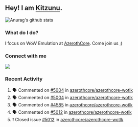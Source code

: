 ## Hey! I am [Kitzunu](https://Github.com/Kitzunu).

![Anurag's github stats](https://github-readme-stats.kitzunu.vercel.app/api?username=Kitzunu&show_icons=true)

### What do I do?

I focus on WoW Emulation at [AzerothCore](https://Github.com/AzerothCore). Come join us ;)

### Connect with me
[![](https://img.shields.io/badge/AzerothCore%20Discord-Connect%20with%20me!-green)](https://discord.com/invite/gkt4y2x)

### Recent Activity

<!--START_SECTION:activity-->
1. 🗣 Commented on [#5004](https://github.com/azerothcore/azerothcore-wotlk/issues/5004) in [azerothcore/azerothcore-wotlk](https://github.com/azerothcore/azerothcore-wotlk)
2. 🗣 Commented on [#5004](https://github.com/azerothcore/azerothcore-wotlk/issues/5004) in [azerothcore/azerothcore-wotlk](https://github.com/azerothcore/azerothcore-wotlk)
3. 🗣 Commented on [#4585](https://github.com/azerothcore/azerothcore-wotlk/issues/4585) in [azerothcore/azerothcore-wotlk](https://github.com/azerothcore/azerothcore-wotlk)
4. 🗣 Commented on [#5012](https://github.com/azerothcore/azerothcore-wotlk/issues/5012) in [azerothcore/azerothcore-wotlk](https://github.com/azerothcore/azerothcore-wotlk)
5. ❗️ Closed issue [#5012](https://github.com/azerothcore/azerothcore-wotlk/issues/5012) in [azerothcore/azerothcore-wotlk](https://github.com/azerothcore/azerothcore-wotlk)
<!--END_SECTION:activity-->
